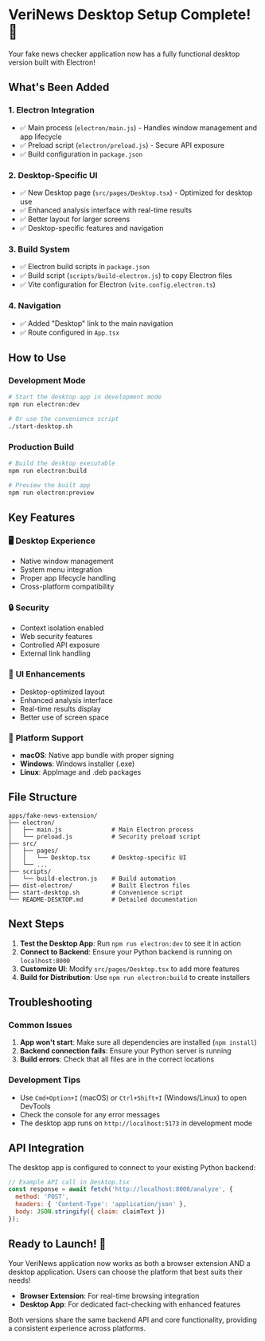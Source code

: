 # VeriNews Desktop Setup Complete! 🎉

Your fake news checker application now has a fully functional desktop version built with Electron!

## What's Been Added

### 1. **Electron Integration**
- ✅ Main process (`electron/main.js`) - Handles window management and app lifecycle
- ✅ Preload script (`electron/preload.js`) - Secure API exposure
- ✅ Build configuration in `package.json`

### 2. **Desktop-Specific UI**
- ✅ New Desktop page (`src/pages/Desktop.tsx`) - Optimized for desktop use
- ✅ Enhanced analysis interface with real-time results
- ✅ Better layout for larger screens
- ✅ Desktop-specific features and navigation

### 3. **Build System**
- ✅ Electron build scripts in `package.json`
- ✅ Build script (`scripts/build-electron.js`) to copy Electron files
- ✅ Vite configuration for Electron (`vite.config.electron.ts`)

### 4. **Navigation**
- ✅ Added "Desktop" link to the main navigation
- ✅ Route configured in `App.tsx`

## How to Use

### Development Mode
```bash
# Start the desktop app in development mode
npm run electron:dev

# Or use the convenience script
./start-desktop.sh
```

### Production Build
```bash
# Build the desktop executable
npm run electron:build

# Preview the built app
npm run electron:preview
```

## Key Features

### 🖥️ **Desktop Experience**
- Native window management
- System menu integration
- Proper app lifecycle handling
- Cross-platform compatibility

### 🔒 **Security**
- Context isolation enabled
- Web security features
- Controlled API exposure
- External link handling

### 🎨 **UI Enhancements**
- Desktop-optimized layout
- Enhanced analysis interface
- Real-time results display
- Better use of screen space

### 📱 **Platform Support**
- **macOS**: Native app bundle with proper signing
- **Windows**: Windows installer (.exe)
- **Linux**: AppImage and .deb packages

## File Structure

```
apps/fake-news-extension/
├── electron/
│   ├── main.js              # Main Electron process
│   └── preload.js           # Security preload script
├── src/
│   ├── pages/
│   │   └── Desktop.tsx      # Desktop-specific UI
│   └── ...
├── scripts/
│   └── build-electron.js    # Build automation
├── dist-electron/           # Built Electron files
├── start-desktop.sh         # Convenience script
└── README-DESKTOP.md        # Detailed documentation
```

## Next Steps

1. **Test the Desktop App**: Run `npm run electron:dev` to see it in action
2. **Connect to Backend**: Ensure your Python backend is running on `localhost:8000`
3. **Customize UI**: Modify `src/pages/Desktop.tsx` to add more features
4. **Build for Distribution**: Use `npm run electron:build` to create installers

## Troubleshooting

### Common Issues

1. **App won't start**: Make sure all dependencies are installed (`npm install`)
2. **Backend connection fails**: Ensure your Python server is running
3. **Build errors**: Check that all files are in the correct locations

### Development Tips

- Use `Cmd+Option+I` (macOS) or `Ctrl+Shift+I` (Windows/Linux) to open DevTools
- Check the console for any error messages
- The desktop app runs on `http://localhost:5173` in development mode

## API Integration

The desktop app is configured to connect to your existing Python backend:

```javascript
// Example API call in Desktop.tsx
const response = await fetch('http://localhost:8000/analyze', {
  method: 'POST',
  headers: { 'Content-Type': 'application/json' },
  body: JSON.stringify({ claim: claimText })
});
```

## Ready to Launch! 🚀

Your VeriNews application now works as both a browser extension AND a desktop application. Users can choose the platform that best suits their needs!

- **Browser Extension**: For real-time browsing integration
- **Desktop App**: For dedicated fact-checking with enhanced features

Both versions share the same backend API and core functionality, providing a consistent experience across platforms. 